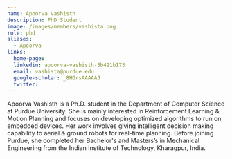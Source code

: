 ```yaml
---
name: Apoorva Vashisth
description: PhD Student
image: /images/members/vashista.png
role: phd
aliases:
  - Apoorva
links:
  home-page: 
  linkedin: apoorva-vashisth-5b421b173
  email: vashista@purdue.edu
  google-scholar: _8HGrsAAAAAJ
  twitter: 
---
```


Apoorva Vashisth is a Ph.D. student in the Department of Computer Science at Purdue University. She is mainly interested in Reinforcement Learning & Motion Planning and focuses on developing optimized algorithms to run on embedded devices. Her work involves giving intelligent decision making capability to aerial & ground robots for real-time planning.
Before joining Purdue, she completed her Bachelor's and Masters’s in Mechanical Engineering from the Indian Institute of Technology, Kharagpur, India. 